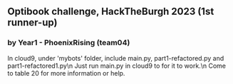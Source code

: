 ## Optibook challenge, HackTheBurgh 2023 (1st runner-up)
### by Year1 - PhoenixRising (team04)



In cloud9, under 'mybots' folder, include main.py, part1-refactored.py and part1-refactored1.py\n
Just run main.py in cloud9 to for it to work.\n
Come to table 20 for more information or help.
